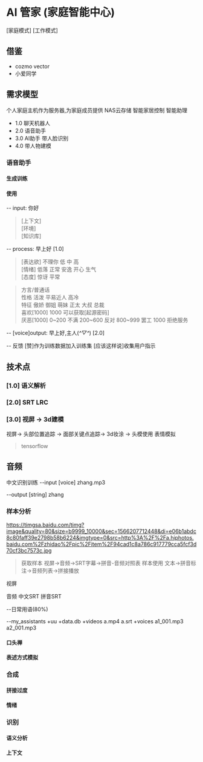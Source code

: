 # AI 管家 (家庭智能中心)

[家庭模式]
[工作模式]

## 借鉴
- cozmo vector
- 小爱同学

## 需求模型
个人家庭主机作为服务器,为家庭成员提供
NAS云存储 智能家居控制 智能助理

* 1.0 聊天机器人
* 2.0 语音助手
* 3.0 AI助手 带人脸识别
* 4.0 带人物建模

### 语音助手

#### 生成训练

#### 使用
-- input: 你好

> [上下文] <br>
> [环境] <br>
> [知识库] <br>

-- process: 早上好 [1.0]

> [表达欲] 不理你 低 中 高 <br>
> [情绪] 低落 正常 安逸 开心 生气 <br>
> [态度] 惊讶 平常 <br>

> 方言/普通话   <br>
> 性格 活泼 平易近人 高冷 <br>
> 特征 傲娇 御姐 萌妹 正太 大叔 总裁 <br>
> 喜欢[1000]                                 1000 可以获取[起源密码] <br>
> 厌恶[1000] 0~200 不满 200~600 反对 800~999 罢工 1000 拒绝服务 <br>

-- [voice]output: 早上好,主人(*^▽^*) [2.0] <br>

-- 反馈  [赞]作为训练数据加入训练集
        [应该这样说]收集用户指示 <br>

## 技术点
### [1.0] 语义解析

### [2.0] SRT LRC



### [3.0] 视屏 -> 3d建模
视屏-> 头部位置追踪 -> 面部关键点追踪-> 3d妆涂 -> 头模使用 表情模拟

> tensorflow




##
## 音频
中文识别训练
--input [voice] zhang.mp3

--output [string] zhang
### 样本分析
https://timgsa.baidu.com/timg?image&quality=80&size=b9999_10000&sec=1566207712448&di=e06b1abdc8c80faff39e2798b58b6224&imgtype=0&src=http%3A%2F%2Fa.hiphotos.baidu.com%2Fzhidao%2Fpic%2Fitem%2F94cad1c8a786c917779cca5fcf3d70cf3bc7573c.jpg
> 获取样本 视屏->音频->SRT字幕->拼音-音频对照表
> 样本使用 文本->拼音标注->音频列表->拼接播放

视屏

音频
中文SRT
拼音SRT


--日常用语(80%)

--my_assistants
  +uu
   +data.db
   +videos
    a.mp4
    a.srt
   +voices
    a1_001.mp3
    a2_001.mp3

#### 口头禅

#### 表述方式模拟

### 合成

####
####
#### 拼接过度

#### 情绪

### 识别

#### 语义分析
#### 上下文
####
